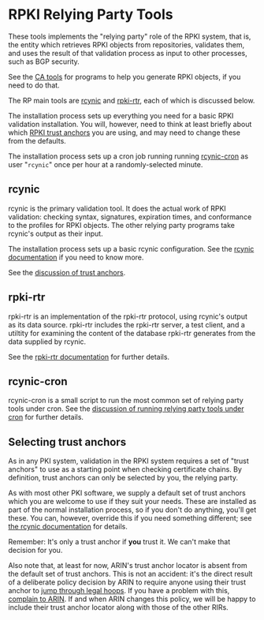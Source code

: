 # RPKI Relying Party Tools

These tools implements the "relying party" role of the RPKI system, that is,
the entity which retrieves RPKI objects from repositories, validates them, and
uses the result of that validation process as input to other processes, such
as BGP security.

See the [CA tools][1] for programs to help you generate RPKI objects, if you
need to do that.

The RP main tools are [rcynic][2] and [rpki-rtr][3], each of which is
discussed below.

The installation process sets up everything you need for a basic RPKI
validation installation. You will, however, need to think at least briefly
about which [RPKI trust anchors][4] you are using, and may need to change
these from the defaults.

The installation process sets up a cron job running running [rcynic-cron][5]
as user "`rcynic`" once per hour at a randomly-selected minute.

## rcynic

rcynic is the primary validation tool. It does the actual work of RPKI
validation: checking syntax, signatures, expiration times, and conformance to
the profiles for RPKI objects. The other relying party programs take rcynic's
output as their input.

The installation process sets up a basic rcynic configuration. See the [rcynic
documentation][6] if you need to know more.

See the [discussion of trust anchors][4].

## rpki-rtr

rpki-rtr is an implementation of the rpki-rtr protocol, using rcynic's output
as its data source. rpki-rtr includes the rpki-rtr server, a test client, and
a utiltity for examining the content of the database rpki-rtr generates from
the data supplied by rcynic.

See the [rpki-rtr documentation][7] for further details.

## rcynic-cron

rcynic-cron is a small script to run the most common set of relying party
tools under cron. See the [discussion of running relying party tools under
cron][8] for further details.

## Selecting trust anchors

As in any PKI system, validation in the RPKI system requires a set of "trust
anchors" to use as a starting point when checking certificate chains. By
definition, trust anchors can only be selected by you, the relying party.

As with most other PKI software, we supply a default set of trust anchors
which you are welcome to use if they suit your needs. These are installed as
part of the normal installation process, so if you don't do anything, you'll
get these. You can, however, override this if you need something different;
see [the rcynic documentation][6] for details.

Remember: It's only a trust anchor if **you** trust it. We can't make that
decision for you.

Also note that, at least for now, ARIN's trust anchor locator is absent from
the default set of trust anchors. This is not an accident: it's the direct
result of a deliberate policy decision by ARIN to require anyone using their
trust anchor to [jump through legal hoops][9]. If you have a problem with
this, [complain to ARIN][10]. If and when ARIN changes this policy, we will be
happy to include their trust anchor locator along with those of the other
RIRs.

   [1]: #_.wiki.doc.RPKI.CA

   [2]: #_.wiki.doc.RPKI.RP#rcynic

   [3]: #_.wiki.doc.RPKI.RP#rpki-rtr

   [4]: #_.wiki.doc.RPKI.RP#trust-anchors

   [5]: #_.wiki.doc.RPKI.RP#rcynic-cron

   [6]: #_.wiki.doc.RPKI.RP.rcynic

   [7]: #_.wiki.doc.RPKI.RP.rpki-rtr

   [8]: #_.wiki.doc.RPKI.RP.RunningUnderCron

   [9]: https://www.arin.net/resources/rpki/faq.html#tal

   [10]: http://lists.arin.net/mailman/listinfo/arin-ppml

